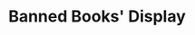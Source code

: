 ---
pid: '93'
_date: '1954'
derivativo_link: https://derivativo-3.library.columbia.edu/iiif/2/ldpd:341208/
dlc_link: https://dlc.library.columbia.edu/catalog/cul:44j0zpc8k3
format: photographs
iiif_json: https://derivativo-3.library.columbia.edu/iiif/2/ldpd:341208/info.json
name: Warman, Manny, -1983
native_jpg: https://derivativo-3.library.columbia.edu/iiif/2/ldpd:341208/full/!768,768/0/native.jpg
shelf_location: Box no. Box 149, Folder no. Folder 2 (Bicentennial - Exhibits - Columbia
  University, New York, 1954), Historical Photograph Collection
subjects: Academic libraries; Prohibited books; New York (N.Y.)
summary: '"''Students pore over a display of ''Banned Books of All Ages'' in Butler
  Library at Columbia University which is observing its 200th anniversary throughout
  1954.''"'
title: Banned Books' Display
permalink: /photos/93/
layout: photo-page
---